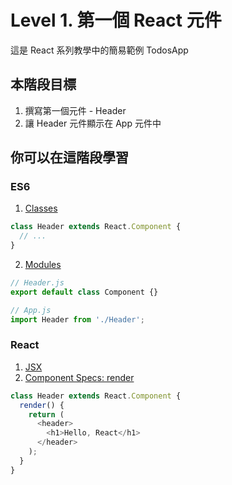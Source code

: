 # Level 1. 第一個 React 元件
這是 React 系列教學中的簡易範例 TodosApp


## 本階段目標
1. 撰寫第一個元件 - Header
2. 讓 Header 元件顯示在 App 元件中


## 你可以在這階段學習
### ES6
1. [Classes](https://babeljs.io/docs/learn-es2015/#classes)
```js
class Header extends React.Component {
  // ...
}
```

2. [Modules](https://babeljs.io/docs/learn-es2015/#modules)
```js
// Header.js
export default class Component {}

// App.js
import Header from './Header';
```

### React
1. [JSX](https://facebook.github.io/react/docs/jsx-in-depth.html)
2. [Component Specs: render](https://facebook.github.io/react/docs/component-specs.html#render)
```js
class Header extends React.Component {
  render() {
    return (
      <header>
        <h1>Hello, React</h1>
      </header>
    );
  }
}
```
